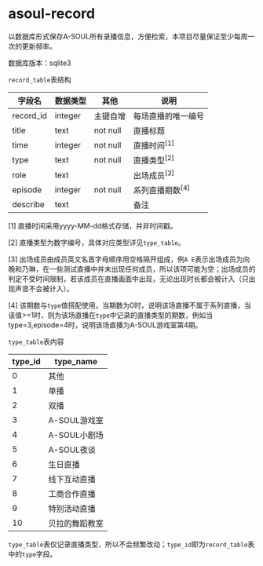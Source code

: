 # asoul-record

以数据库形式保存A-SOUL所有录播信息，方便检索，本项目尽量保证至少每周一次的更新频率。

数据库版本：sqlite3

`record_table`表结构

|字段名|数据类型|其他|说明|
|----|----|----|----|
|record_id|integer|主键自增|每场直播的唯一编号|
|title|text|not null|直播标题|
|time|integer|not null|直播时间<sup>[1]</sup>|
|type|text|not null|直播类型<sup>[2]</sup>|
|role|text| |出场成员<sup>[3]</sup>|
|episode|integer|not null|系列直播期数<sup>[4]</sup>|
|describe|text| |备注|

[1] 直播时间采用yyyy-MM-dd格式存储，并非时间戳。

[2] 直播类型为数字编号，具体对应类型详见`type_table`。

[3] 出场成员由成员英文名首字母顺序用空格隔开组成，例`A E`表示出场成员为向晚和乃琳，在一些测试直播中并未出现任何成员，所以该项可能为空；出场成员的判定不受时间限制，若该成员在直播画面中出现，无论出现时长都会被计入（只出现声音不会被计入）。

[4] 该期数与`type`值搭配使用，当期数为0时，说明该场直播不属于系列直播，当该值>=1时，则为该场直播在`type`中记录的直播类型的期数，例如当type=3,episode=4时，说明该场直播为A-SOUL游戏室第4期。

`type_table`表内容

|type_id|type_name|
|----|----|
|0|其他|
|1|单播|
|2|双播|
|3|A-SOUL游戏室|
|4|A-SOUL小剧场|
|5|A-SOUL夜谈|
|6|生日直播|
|7|线下互动直播|
|8|工商合作直播|
|9|特别活动直播|
|10|贝拉的舞蹈教室|

`type_table`表仅记录直播类型，所以不会频繁改动；`type_id`即为`record_table`表中的`type`字段。